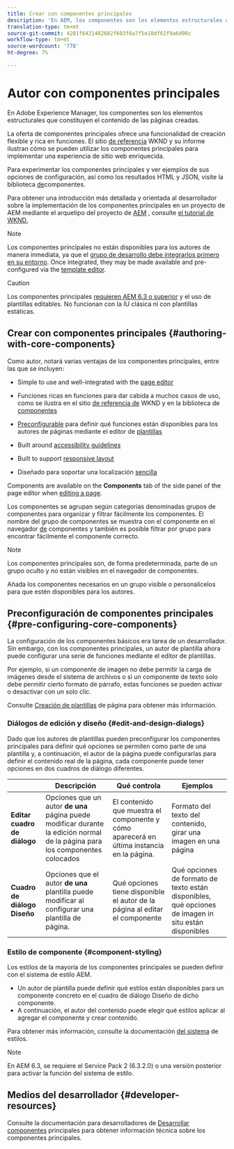 ```yaml
---
title: Crear con componentes principales
description: 'En AEM, los componentes son los elementos estructurales que constituyen el contenido de las páginas que se crean: oferta de componentes principales, funcionalidad de creación flexible y con muchas funciones.'
translation-type: tm+mt
source-git-commit: 4281f6421482682f603f6a7f5e18df61f9a6d98c
workflow-type: tm+mt
source-wordcount: '778'
ht-degree: 7%

---
```



# Autor con componentes principales

En Adobe Experience Manager, los componentes son los elementos estructurales que constituyen el contenido de las páginas creadas.

La oferta de componentes principales ofrece una funcionalidad de creación flexible y rica en funciones. El sitio [de referencia](https://wknd.site) WKND y su informe ilustran cómo se pueden utilizar los componentes principales para implementar una experiencia de sitio web enriquecida.

Para experimentar los componentes principales y ver ejemplos de sus opciones de configuración, así como los resultados HTML y JSON, visite la biblioteca [de](https://adobe.com/go/aem_cmp_library)componentes.

Para obtener una introducción más detallada y orientada al desarrollador sobre la implementación de los componentes principales en un proyecto de AEM mediante el arquetipo del proyecto de [AEM](/help/developing/archetype/overview.md) , consulte [el tutorial de WKND.](https://docs.adobe.com/content/help/en/experience-manager-learn/getting-started-wknd-tutorial-develop/overview.html)

>[!NOTE]
>
>Los componentes principales no están disponibles para los autores de manera inmediata, ya que el [grupo de desarrollo debe integrarlos primero en su entorno](/help/get-started/using.md). Once integrated, they may be made available and pre-configured via the [template editor](https://docs.adobe.com/content/help/en/experience-manager-cloud-service/sites/authoring/features/templates.html).

>[!CAUTION]
>
>Los componentes principales [requieren AEM 6.3 o superior](/help/versions.md) y el uso de plantillas [](https://docs.adobe.com/content/help/en/experience-manager-cloud-service/sites/authoring/features/templates.html)editables. No funcionan con la IU clásica ni con plantillas estáticas.

## Crear con componentes principales {#authoring-with-core-components}

Como autor, notará varias ventajas de los componentes principales, entre las que se incluyen:

* Simple to use and well-integrated with the [page editor](https://docs.adobe.com/content/help/en/experience-manager-cloud-service/sites/authoring/fundamentals/editing-content.html)

* Funciones ricas en funciones para dar cabida a muchos casos de uso, como se ilustra en el sitio [de referencia de](https://wknd.site) WKND y en la biblioteca de [componentes](https://adobe.com/go/aem_cmp_library)

* [Preconfigurable](#pre-configuring-core-components) para definir qué funciones están disponibles para los autores de páginas mediante el editor de [plantillas](https://docs.adobe.com/content/help/en/experience-manager-cloud-service/sites/authoring/features/templates.html)

* Built around [accessibility guidelines](https://docs.adobe.com/content/help/en/experience-manager-cloud-service/sites/authoring/fundamentals/accessible-content.html)

* Built to support [responsive layout](https://docs.adobe.com/content/help/en/experience-manager-cloud-service/sites/authoring/features/responsive-layout.html)

* Diseñado para soportar una localización [sencilla](localization.md)

Components are available on the **Components** tab of the side panel of the page editor when [editing a page](https://docs.adobe.com/content/help/en/experience-manager-cloud-service/sites/authoring/fundamentals/editing-content.html).

Los componentes se agrupan según categorías denominadas grupos de componentes para organizar y filtrar fácilmente los componentes. El nombre del grupo de componentes se muestra con el componente en el navegador [de](https://docs.adobe.com/content/help/en/experience-manager-cloud-service/sites/authoring/fundamentals/editing-content.html) componentes y también es posible filtrar por grupo para encontrar fácilmente el componente correcto.

>[!NOTE]
>
>Los componentes principales son, de forma predeterminada, parte de un grupo oculto y no están visibles en el navegador de componentes.
>
>Añada los componentes necesarios en un grupo visible o personalícelos para que estén disponibles para los autores.

## Preconfiguración de componentes principales {#pre-configuring-core-components}

La configuración de los componentes básicos era tarea de un desarrollador. Sin embargo, con los componentes principales, un autor de plantilla ahora puede configurar una serie de funciones mediante el editor de plantillas.

Por ejemplo, si un componente de imagen no debe permitir la carga de imágenes desde el sistema de archivos o si un componente de texto solo debe permitir cierto formato de párrafo, estas funciones se pueden activar o desactivar con un solo clic.

Consulte [Creación de plantillas](https://docs.adobe.com/content/help/en/experience-manager-cloud-service/sites/authoring/features/templates.html) de página para obtener más información.

### Diálogos de edición y diseño {#edit-and-design-dialogs}

Dado que los autores de plantillas pueden preconfigurar los componentes principales para definir qué opciones se permiten como parte de una plantilla y, a continuación, el autor de la página puede configurarlas para definir el contenido real de la página, cada componente puede tener opciones en dos cuadros de diálogo diferentes.

|  | Descripción | Qué controla | Ejemplos |
|--- |--- |--- |--- |
| **Editar cuadro de diálogo** | Opciones que un autor **de una** página puede modificar durante la edición normal de la página para los componentes colocados | El contenido que muestra el componente y cómo aparecerá en última instancia en la página. | Formato del texto del contenido, girar una imagen en una página |
| **Cuadro de diálogo Diseño** | Opciones que el autor **de una** plantilla puede modificar al configurar una plantilla de página. | Qué opciones tiene disponible el autor de la página al editar el componente | Qué opciones de formato de texto están disponibles, qué opciones de imagen in situ están disponibles |

### Estilo de componente {#component-styling}

Los estilos de la mayoría de los componentes principales se pueden definir con el sistema de estilo AEM.

* Un autor de plantilla puede definir qué estilos están disponibles para un componente concreto en el cuadro de diálogo Diseño de dicho componente.
* A continuación, el autor del contenido puede elegir qué estilos aplicar al agregar el componente y crear contenido.

Para obtener más información, consulte la documentación [del sistema](https://docs.adobe.com/content/help/en/experience-manager-cloud-service/sites/authoring/features/style-system.html) de estilos.

>[!NOTE]
>
>En AEM 6.3, se requiere el Service Pack 2 (6.3.2.0) o una versión posterior para activar la función del sistema de estilo.

## Medios del desarrollador {#developer-resources}

Consulte la documentación para desarrolladores de [Desarrollar componentes](/help/developing/overview.md) principales para obtener información técnica sobre los componentes principales.
